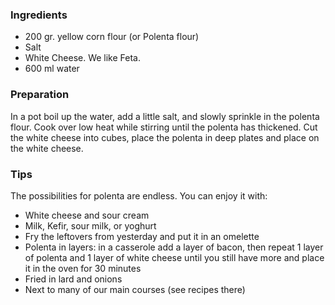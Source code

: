 
### Ingredients
- 200 gr. yellow corn flour (or Polenta flour)  
- Salt
- White Cheese. We like Feta.
- 600 ml water

### Preparation
In a pot boil up the water, add a little salt, and slowly sprinkle in the polenta flour. Cook over low heat while stirring until the polenta has thickened.
 Cut the white cheese into cubes, place the polenta in deep plates and place on the white cheese.  

### Tips

The possibilities for polenta are endless. You can enjoy it with:

- White cheese and sour cream
- Milk, Kefir, sour milk, or yoghurt
- Fry the leftovers from yesterday and put it in an omelette
- Polenta in layers: in a casserole add a layer of bacon, then repeat 1 layer of polenta and 1 layer of white cheese until you still have more and place it in the oven for 30 minutes
- Fried in lard and onions
- Next to many of our main courses (see recipes there)